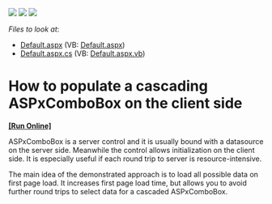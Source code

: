 <!-- default badges list -->
![](https://img.shields.io/endpoint?url=https://codecentral.devexpress.com/api/v1/VersionRange/128541984/11.1.8%2B)
[![](https://img.shields.io/badge/Open_in_DevExpress_Support_Center-FF7200?style=flat-square&logo=DevExpress&logoColor=white)](https://supportcenter.devexpress.com/ticket/details/E3556)
[![](https://img.shields.io/badge/📖_How_to_use_DevExpress_Examples-e9f6fc?style=flat-square)](https://docs.devexpress.com/GeneralInformation/403183)
<!-- default badges end -->
<!-- default file list -->
*Files to look at*:

* [Default.aspx](./CS/WebSite/Default.aspx) (VB: [Default.aspx](./VB/WebSite/Default.aspx))
* [Default.aspx.cs](./CS/WebSite/Default.aspx.cs) (VB: [Default.aspx.vb](./VB/WebSite/Default.aspx.vb))
<!-- default file list end -->
# How to populate a cascading ASPxComboBox on the client side 
<!-- run online -->
**[[Run Online]](https://codecentral.devexpress.com/e3556/)**
<!-- run online end -->


<p>ASPxComboBox is a server control and it is usually bound with a datasource on the server side. Meanwhile the control allows initialization on the client side. It is especially useful if each round trip to server is resource-intensive.</p><p>The main idea of the demonstrated approach is to load all possible data on first page load. It increases first page load time, but allows you to avoid further round trips to select data for a cascaded ASPxComboBox.</p>

<br/>


